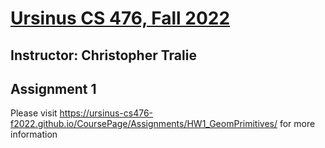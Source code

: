# <a href = "http://www.ctralie.com/Teaching/CS476_F2020/">Ursinus CS 476, Fall 2022</a>
## Instructor: Christopher Tralie
## Assignment 1 

Please visit <a href = "https://ursinus-cs476-f2022.github.io/CoursePage/Assignments/HW1_GeomPrimitives/">https://ursinus-cs476-f2022.github.io/CoursePage/Assignments/HW1_GeomPrimitives/</a> for more information